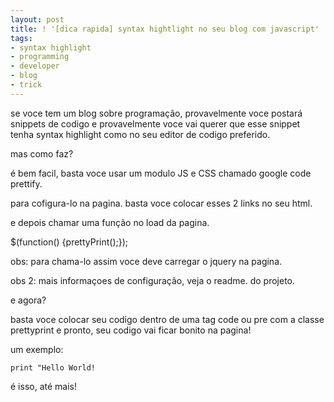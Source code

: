 ```yaml
---
layout: post
title: ! '[dica rapida] syntax hightlight no seu blog com javascript'
tags:
- syntax highlight
- programming
- developer
- blog
- trick
---
```

se voce tem um blog sobre programação, provavelmente voce postará snippets de codigo e provavelmente voce vai querer que esse snippet tenha syntax highlight como no seu editor de codigo preferido.

mas como faz?

é bem facil, basta voce usar um modulo JS e CSS chamado google code prettify.

para cofigura-lo na pagina. basta voce colocar esses 2 links no seu html.

<link href="prettify.css" type="text/css" rel="stylesheet" />
<script type="text/javascript" src="prettify.js"></script>


e depois chamar uma função no load da pagina.

$(function() {prettyPrint();});



  obs: para chama-lo assim voce deve carregar o jquery na pagina.
  
  obs 2: mais informaçoes de configuração, veja o readme. do projeto.


e agora?

basta voce colocar seu codigo dentro de uma tag code ou pre com a classe prettyprint e pronto, seu codigo vai ficar bonito na pagina!

um exemplo:

<code class="prettyprint">print "Hello World!</code>


é isso, até mais!
